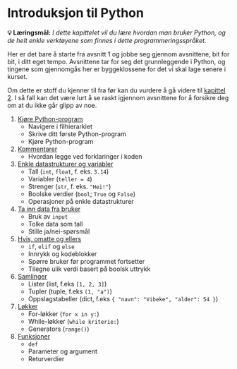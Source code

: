 # Introduksjon til Python

**💡 Læringsmål:** _I dette kapittelet vil du lære hvordan man bruker Python, og de helt enkle verktøyene som finnes i dette programmeringsspråket._

Her er det bare å starte fra avsnitt 1 og jobbe seg gjennom avsnittene, bit for bit, i ditt eget tempo. Avsnittene tar for seg det grunnleggende i Python, og tingene som gjennomgås her er byggeklossene for det vi skal lage senere i kurset.

Om dette er stoff du kjenner til fra før kan du vurdere å gå videre til [kapittel 2](../kap2/). I så fall kan det være lurt å se raskt igjennom avsnittene for å forsikre deg om at du ikke går glipp av noe.

1. [Kjøre Python-program](1_kjøre_pythonprogram.md)
    * Navigere i filhierarkiet
    * Skrive ditt første Python-program
    * Kjøre Python-program
2. [Kommentarer](2_kommentarer.md)
    * Hvordan legge ved forklaringer i koden
3. [Enkle datastrukturer og variabler](3_enkle_datastrukturer_og_variabler.md)
    * Tall (`int`, `float`, f. eks. `3.14`)
    * Variabler (`teller = 4`)
    * Strenger (`str`, f. eks. `"Hei!"`)
    * Boolske verdier  (`bool`; `True` og `False`)
    * Operasjoner på enkle datastrukturer
4. [Ta inn data fra bruker](4_input.md)
    * Bruk av `input`
    * Tolke data som tall
    * Stille ja/nei-spørsmål
5. [Hvis, omatte og ellers](5_hvis_omatte_og_ellers.md)
    * `if`, `elif` og `else`
    * Innrykk og kodeblokker
    * Spørre bruker før programmet fortsetter
    * Tilegne ulik verdi basert på boolsk uttrykk
6. [Samlinger](6_samlinger.md)
    * Lister (list, f.eks `[1, 2, 3]`)
    * Tupler (tuple, f.eks `(1, "a")`)
    * Oppslagstabeller (dict, f.eks `{ "navn": "Vibeke", "alder": 54 }`)
7. [Løkker](7_løkker.md)
    * For-løkker (`for x in y:`)
    * While-løkker (`while kriterie:`)
    * Generators (`range()`)
8. [Funksjoner](8_funksjoner.md)
    * `def`
    * Parameter og argument
    * Returverdier
